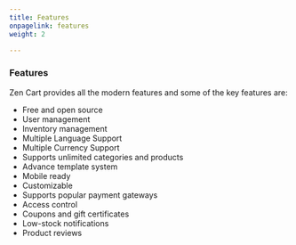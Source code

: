 ```yaml
---
title: Features
onpagelink: features
weight: 2

---
```


### **Features**

Zen Cart provides all the modern features and some of the key features are:

- Free and open source
- User management
- Inventory management
- Multiple Language Support
- Multiple Currency Support
- Supports unlimited categories and products
- Advance template system
- Mobile ready
- Customizable
- Supports popular payment gateways
- Access control
- Coupons and gift certificates
- Low-stock notifications
- Product reviews
 